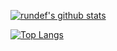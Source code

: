 [![rundef's github stats](https://github-readme-stats.vercel.app/api?username=rundef&count_private=true&show_icons=true&theme=radical&hide_rank=false)](https://github.com/anuraghazra/github-readme-stats)

[![Top Langs](https://github-readme-stats.vercel.app/api/top-langs/?username=rundef&theme=dark)](https://github.com/anuraghazra/github-readme-stats)
